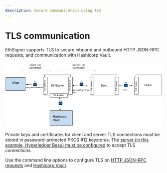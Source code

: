 ```yaml
---
description: Secure communication using TLS
---
```


# TLS communication

EthSigner supports TLS to secure inbound and outbound HTTP JSON-RPC
requests, and communication with Hashicorp Vault.

![EthSigner TLS](../images/Ethsigner_TLS.png)

Private keys and certificates for client and server TLS connections must be
stored in password-protected PKCS #12 keystores. The [server
(in this example, Hyperledger Besu) must be configured](https://besu.hyperledger.org/en/latest/Concepts/TLS/) to accept TLS
connections.

Use the command line options to configure TLS on
[HTTP JSON-RPC requests](../HowTo/Configure-TLS.md) and [Hashicorp Vault](../HowTo/Store-Keys/Use-Hashicorp.md).